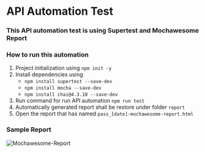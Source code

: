 # API Automation Test

### This API automation test is using Supertest and Mochawesome Report

### How to run this automation
1. Project initialization using `npm init -y`
2. Install dependencies using 
   - `npm install supertest --save-dev`
   - `npm install mocha --save-dev`
   - `npm install chai@4.3.10 --save-dev`
3. Run command for run API automation `npm run test`
4. Automatically generated report shall be restore under folder `report`
5. Open the report that has named `pass_[date]-mochawesome-report.html`

### Sample Report
![Mochawesome-Report](https://github.com/faisaladdien/APIAutomationTest/assets/56010789/beeacb3d-a3f9-40b9-9a81-aa9353fbf9a4)

